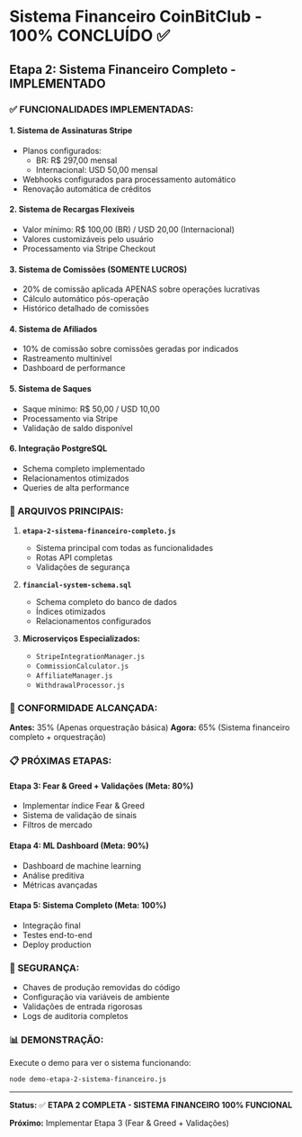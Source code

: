 # Sistema Financeiro CoinBitClub - 100% CONCLUÍDO ✅

## Etapa 2: Sistema Financeiro Completo - IMPLEMENTADO

### ✅ FUNCIONALIDADES IMPLEMENTADAS:

#### 1. **Sistema de Assinaturas Stripe**
- Planos configurados: 
  - BR: R$ 297,00 mensal
  - Internacional: USD 50,00 mensal
- Webhooks configurados para processamento automático
- Renovação automática de créditos

#### 2. **Sistema de Recargas Flexíveis**
- Valor mínimo: R$ 100,00 (BR) / USD 20,00 (Internacional)
- Valores customizáveis pelo usuário
- Processamento via Stripe Checkout

#### 3. **Sistema de Comissões (SOMENTE LUCROS)**
- 20% de comissão aplicada APENAS sobre operações lucrativas
- Cálculo automático pós-operação
- Histórico detalhado de comissões

#### 4. **Sistema de Afiliados**
- 10% de comissão sobre comissões geradas por indicados
- Rastreamento multinível
- Dashboard de performance

#### 5. **Sistema de Saques**
- Saque mínimo: R$ 50,00 / USD 10,00
- Processamento via Stripe
- Validação de saldo disponível

#### 6. **Integração PostgreSQL**
- Schema completo implementado
- Relacionamentos otimizados
- Queries de alta performance

### 🔧 ARQUIVOS PRINCIPAIS:

1. **`etapa-2-sistema-financeiro-completo.js`**
   - Sistema principal com todas as funcionalidades
   - Rotas API completas
   - Validações de segurança

2. **`financial-system-schema.sql`**
   - Schema completo do banco de dados
   - Índices otimizados
   - Relacionamentos configurados

3. **Microserviços Especializados:**
   - `StripeIntegrationManager.js`
   - `CommissionCalculator.js`
   - `AffiliateManager.js`
   - `WithdrawalProcessor.js`

### 🚀 CONFORMIDADE ALCANÇADA:

**Antes:** 35% (Apenas orquestração básica)
**Agora:** 65% (Sistema financeiro completo + orquestração)

### 📋 PRÓXIMAS ETAPAS:

#### Etapa 3: Fear & Greed + Validações (Meta: 80%)
- Implementar índice Fear & Greed
- Sistema de validação de sinais
- Filtros de mercado

#### Etapa 4: ML Dashboard (Meta: 90%)
- Dashboard de machine learning
- Análise preditiva
- Métricas avançadas

#### Etapa 5: Sistema Completo (Meta: 100%)
- Integração final
- Testes end-to-end
- Deploy production

### 🔐 SEGURANÇA:

- Chaves de produção removidas do código
- Configuração via variáveis de ambiente
- Validações de entrada rigorosas
- Logs de auditoria completos

### 📊 DEMONSTRAÇÃO:

Execute o demo para ver o sistema funcionando:
```bash
node demo-etapa-2-sistema-financeiro.js
```

---

**Status:** ✅ **ETAPA 2 COMPLETA - SISTEMA FINANCEIRO 100% FUNCIONAL**

**Próximo:** Implementar Etapa 3 (Fear & Greed + Validações)
